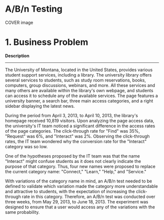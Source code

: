 # A/B/n Testing

COVER image

# 1. Business Problem

**Description**

--- 

The University of Montana, located in the United States, provides various student support services, including a library. The university library offers several services to students, such as study room reservations, books, computers, group discussions, webinars, and more. All these services and many others are available within the library's own webpage, and students can access it to schedule any of the available services. The page features a university banner, a search bar, three main access categories, and a right sidebar displaying the latest news.

During the period from April 3, 2013, to April 10, 2013, the library's homepage received 10,819 visitors. Upon analyzing the page access data, the university's IT team noticed a significant difference in the access rates of the page categories. The click-through rate for "Find" was 35%, "Request" was 6%, and "Interact" was 2%. Observing the click-through rates, the IT team wondered why the conversion rate for the "Interact" category was so low.

One of the hypotheses proposed by the IT team was that the name "Interact" might confuse students as it does not clearly indicate the purpose of that category. Thus, four new names were proposed to replace the current category name: "Connect," "Learn," "Help," and "Service."

With variations of the category name in mind, an A/B/n test needed to be defined to validate which variation made the category more understandable and attractive to students, with the expectation of increasing the click-through rate in this category. Therefore, an A/B/n test was conducted over three weeks, from May 29, 2013, to June 18, 2013. The experiment was designed to ensure that a user would access any of the variations with the same probability.
